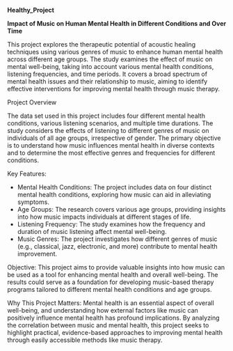 

**Healthy_Project**

**Impact of Music on Human Mental Health in Different Conditions and Over Time**

This project explores the therapeutic potential of acoustic healing techniques using various genres of music to enhance human mental health across different age groups. The study examines the effect of music on mental well-being, taking into account various mental health conditions, listening frequencies, and time periods. It covers a broad spectrum of mental health issues and their relationship to music, aiming to identify effective interventions for improving mental health through music therapy.

Project Overview

The data set used in this project includes four different mental health conditions, various listening scenarios, and multiple time durations. The study considers the effects of listening to different genres of music on individuals of all age groups, irrespective of gender. The primary objective is to understand how music influences mental health in diverse contexts and to determine the most effective genres and frequencies for different conditions.

Key Features:
- Mental Health Conditions: The project includes data on four distinct mental health conditions, exploring how music can aid in alleviating symptoms.
- Age Groups: The research covers various age groups, providing insights into how music impacts individuals at different stages of life.
- Listening Frequency: The study examines how the frequency and duration of music listening affect mental well-being.
- Music Genres: The project investigates how different genres of music (e.g., classical, jazz, electronic, and more) contribute to mental health improvement.

 Objective:
This project aims to provide valuable insights into how music can be used as a tool for enhancing mental health and overall well-being. The results could serve as a foundation for developing music-based therapy programs tailored to different mental health conditions and age groups.

Why This Project Matters:
Mental health is an essential aspect of overall well-being, and understanding how external factors like music can positively influence mental health has profound implications. By analyzing the correlation between music and mental health, this project seeks to highlight practical, evidence-based approaches to improving mental health through easily accessible methods like music therapy.
